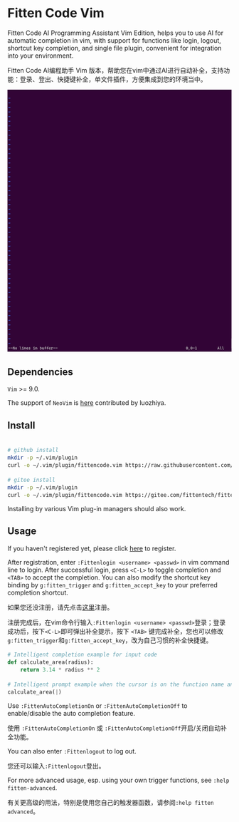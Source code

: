 # Fitten Code Vim

Fitten Code AI Programming Assistant Vim Edition, helps you to use AI for automatic completion in vim, with support for functions like login, logout, shortcut key completion, and single file plugin, convenient for integration into your environment.

Fitten Code AI编程助手 Vim 版本，帮助您在vim中通过AI进行自动补全，支持功能：登录、登出、快捷键补全，单文件插件，方便集成到您的环境当中。

![img](./vim.gif)

## Dependencies

`Vim` >= 9.0.

The support of `NeoVim` is [here](https://github.com/luozhiya/fittencode.nvim) contributed by luozhiya.

## Install

```bash

# github install
mkdir -p ~/.vim/plugin
curl -o ~/.vim/plugin/fittencode.vim https://raw.githubusercontent.com/fittentech/fittencode.vim/master/plugin/fittencode.vim

# gitee install 
mkdir -p ~/.vim/plugin
curl -o ~/.vim/plugin/fittencode.vim https://gitee.com/fittentech/fittentech.vim/raw/master/plugin/fittencode.vim

```

Installing by various Vim plug-in managers should also work.

## Usage

If you haven't registered yet, please click [here](https://codewebchat.fittentech.cn:15443?ide=vim) to register.

After registration, enter `:Fittenlogin <username> <passwd>` in vim command line to login. After successful login, press `<C-L>` to toggle completion and `<TAB>` to accept the completion. You can also modify the shortcut key binding by `g:fitten_trigger` and `g:fitten_accept_key` to your preferred completion shortcut.

如果您还没注册，请先点击[这里](https://codewebchat.fittentech.cn:15443?ide=vim)注册。

注册完成后，在vim命令行输入`:Fittenlogin <username> <passwd>`登录；登录成功后，按下`<C-L>`即可弹出补全提示，按下 `<TAB>` 键完成补全，您也可以修改`g:fitten_trigger`和`g:fitten_accept_key`，改为自己习惯的补全快捷键。

```python
# Intelligent completion example for input code
def calculate_area(radius):
    return 3.14 * radius ** 2

# Intelligent prompt example when the cursor is on the function name and the shortcut key is pressed
calculate_area(|)
```

Use `:FittenAutoCompletionOn` or `:FittenAutoCompletionOff` to enable/disable the auto completion feature.

使用 `:FittenAutoCompletionOn` 或 `:FittenAutoCompletionOff`开启/关闭自动补全功能。

You can also enter `:Fittenlogout` to log out.

您还可以输入`:Fittenlogout`登出。

For more advanced usage, esp. using your own trigger functions, see `:help fitten-advanced`.

有关更高级的用法，特别是使用您自己的触发器函数，请参阅`:help fitten advanced`。


